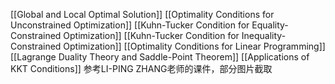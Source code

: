 [[Global and Local Optimal Solution]]
[[Optimality Conditions for Unconstrained Optimization]]
[[Kuhn-Tucker Condition for Equality-Constrained Optimization]]
[[Kuhn-Tucker Condition for Inequality-Constrained Optimization]]
[[Optimality Conditions for Linear Programming]]
[[Lagrange Duality Theory and Saddle-Point Theorem]]
[[Applications of KKT Conditions]]
参考LI-PING ZHANG老师的课件，部分图片截取